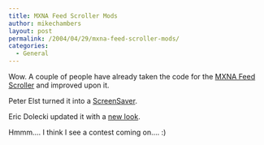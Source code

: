```yaml
---
title: MXNA Feed Scroller Mods
author: mikechambers
layout: post
permalink: /2004/04/29/mxna-feed-scroller-mods/
categories:
  - General
---
```



Wow. A couple of people have already taken the code for the [MXNA Feed Scroller][1] and improved upon it.

Peter Elst turned it into a [ScreenSaver][2].

Eric Dolecki updated it with a [new look][3].

Hmmm&#8230;. I think I see a contest coming on&#8230;. :)

 [1]: http://www.markme.com/mesh/archives/004880.cfm
 [2]: http://www.peterelst.com/blog/index.php?p=44&c=1#comments
 [3]: http://www.ericd.net/